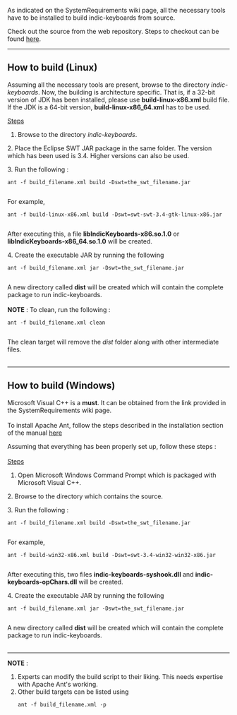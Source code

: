 As indicated on the SystemRequirements wiki page, all the necessary tools have to be installed to build indic-keyboards from source.

Check out the source from the web repository. Steps to checkout can be found [here](http://code.google.com/p/indic-keyboards/source/checkout).

---

## How to build (Linux) ##

Assuming all the necessary tools are present, browse to the directory _indic-keyboards_.
Now, the building is architecture specific. That is, if a 32-bit version of JDK has been installed, please use **build-linux-x86.xml** build file. If the JDK is a 64-bit version, **build-linux-x86\_64.xml** has to be used.

<u>Steps</u>

1.  Browse to the directory _indic-keyboards_.
<p>
2.  Place the Eclipse SWT JAR package in the same folder. The version which has been used is 3.4. Higher versions can also be used.<br>
<p>
3.  Run the following :<br>
<pre><code>ant -f build_filename.xml build -Dswt=the_swt_filename.jar<br>
</code></pre>
For example,<br>
<pre><code>ant -f build-linux-x86.xml build -Dswt=swt-swt-3.4-gtk-linux-x86.jar<br>
</code></pre>
After executing this, a file <b>libIndicKeyboards-x86.so.1.0</b> or <b>libIndicKeyboards-x86_64.so.1.0</b> will be created.<br>
<p>
4.  Create the executable JAR by running the following<br>
<pre><code>ant -f build_filename.xml jar -Dswt=the_swt_filename.jar<br>
</code></pre>
A new directory called <b>dist</b> will be created which will contain the complete package to run indic-keyboards.<br>
<br>
<b>NOTE</b> : To clean, run the following :<br>
<pre><code>ant -f build_filename.xml clean<br>
</code></pre>
The clean target will remove the <i>dist</i> folder along with other intermediate files.<br>
<br>
<hr />

<h2>How to build (Windows)</h2>

Microsoft Visual C++ is a <b>must</b>. It can be obtained from the link provided in the SystemRequirements wiki page.<br>
<br>
To install Apache Ant, follow the steps described in the installation section of the manual <a href='http://ant.apache.org/manual/index.html'>here</a>

Assuming that everything has been properly set up, follow these steps :<br>
<br>
<u>Steps</u>

1. Open Microsoft Windows Command Prompt which is packaged with Microsoft Visual C++.<br>
<p>
2. Browse to the directory which contains the source.<br>
<p>
3.  Run the following :<br>
<pre><code>ant -f build_filename.xml build -Dswt=the_swt_filename.jar<br>
</code></pre>
For example,<br>
<pre><code>ant -f build-win32-x86.xml build -Dswt=swt-3.4-win32-win32-x86.jar<br>
</code></pre>
After executing this, two files <b>indic-keyboards-syshook.dll</b> and <b>indic-keyboards-opChars.dll</b> will be created.<br>
<p>
4.  Create the executable JAR by running the following<br>
<pre><code>ant -f build_filename.xml jar -Dswt=the_swt_filename.jar<br>
</code></pre>
A new directory called <b>dist</b> will be created which will contain the complete package to run indic-keyboards.<br>
<br>
<hr />

<b>NOTE</b> :<br>
<ol><li>Experts can modify the build script to their liking. This needs expertise with Apache Ant's working.<br>
</li><li>Other build targets can be listed using<br>
<pre><code>ant -f build_filename.xml -p<br>
</code></pre>